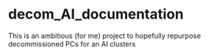 # decom_AI_documentation
This is an ambitious (for me) project to hopefully repurpose decommissioned PCs for an AI clusters

